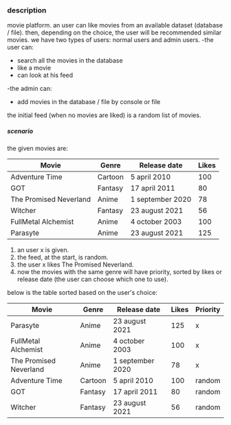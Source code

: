 ### description

movie platform. an user can like movies from an available dataset (database / file).
then, depending on the choice, the user will be recommended similar movies.
we have two types of users: normal users and admin users.
-the user can:

- search all the movies in the database
- like a movie
- can look at his feed

-the admin can:

- add movies in the database / file by console or file

the initial feed (when no movies are liked) is a random list of movies.

##### scenario

the given movies are:

| Movie                  | Genre   | Release date     | Likes |
|------------------------|---------|------------------|-------|
| Adventure Time         | Cartoon | 5 april 2010     | 100   |
| GOT                    | Fantasy | 17 april 2011    | 80    |
| The Promised Neverland | Anime   | 1 september 2020 | 78    |
| Witcher                | Fantasy | 23 august 2021   | 56    |
| FullMetal Alchemist    | Anime   | 4 october 2003   | 100   |
| Parasyte               | Anime   | 23 august 2021   | 125   |

1. an user x is given.
2. the feed, at the start, is random.
3. the user x likes The Promised Neverland.
4. now the movies with the same genre will have priority, sorted by likes or release date (the user can choose which one to use).

below is the table sorted based on the user's choice:

| Movie                  | Genre   | Release date     | Likes |Priority |
|------------------------|---------|------------------|-------|---------|
| Parasyte               | Anime   | 23 august 2021   | 125   |    x    |
| FullMetal Alchemist    | Anime   | 4 october 2003   | 100   |    x    |
| The Promised Neverland | Anime   | 1 september 2020 | 78    |    x    |
| Adventure Time         | Cartoon | 5 april 2010     | 100   | random  |
| GOT                    | Fantasy | 17 april 2011    | 80    | random  |
| Witcher                | Fantasy | 23 august 2021   | 56    | random  |
